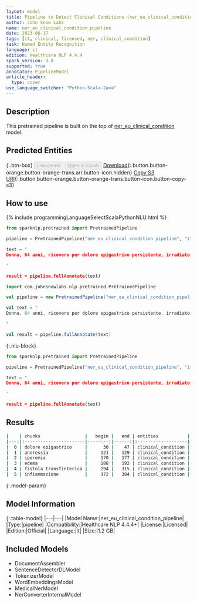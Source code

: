 ```yaml
---
layout: model
title: Pipeline to Detect Clinical Conditions (ner_eu_clinical_condition - it)
author: John Snow Labs
name: ner_eu_clinical_condition_pipeline
date: 2023-06-17
tags: [it, clinical, licensed, ner, clinical_condition]
task: Named Entity Recognition
language: it
edition: Healthcare NLP 4.4.4
spark_version: 3.0
supported: true
annotator: PipelineModel
article_header:
  type: cover
use_language_switcher: "Python-Scala-Java"
---
```


## Description

This pretrained pipeline is built on the top of [ner_eu_clinical_condition](https://nlp.johnsnowlabs.com/2023/02/06/ner_eu_clinical_condition_it.html) model.

## Predicted Entities



{:.btn-box}
<button class="button button-orange" disabled>Live Demo</button>
<button class="button button-orange" disabled>Open in Colab</button>
[Download](https://s3.amazonaws.com/auxdata.johnsnowlabs.com/clinical/models/ner_eu_clinical_condition_pipeline_it_4.4.4_3.0_1686992839638.zip){:.button.button-orange.button-orange-trans.arr.button-icon.hidden}
[Copy S3 URI](s3://auxdata.johnsnowlabs.com/clinical/models/ner_eu_clinical_condition_pipeline_it_4.4.4_3.0_1686992839638.zip){:.button.button-orange.button-orange-trans.button-icon.button-copy-s3}

## How to use


<div class="tabs-box" markdown="1">
{% include programmingLanguageSelectScalaPythonNLU.html %}

```python
from sparknlp.pretrained import PretrainedPipeline

pipeline = PretrainedPipeline("ner_eu_clinical_condition_pipeline", "it", "clinical/models")

text = "
Donna, 64 anni, ricovero per dolore epigastrico persistente, irradiato a barra e posteriormente, associato a dispesia e anoressia. Poche settimane dopo compaiono, però, iperemia, intenso edema vulvare ed una esione ulcerativa sul lato sinistro della parete rettale che la RM mostra essere una fistola transfinterica. Questi trattamenti determinano un miglioramento dell’ infiammazione ed una riduzione dell’ ulcera, ma i condilomi permangono inalterati.

"

result = pipeline.fullAnnotate(text)
```
```scala
import com.johnsnowlabs.nlp.pretrained.PretrainedPipeline

val pipeline = new PretrainedPipeline("ner_eu_clinical_condition_pipeline", "it", "clinical/models")

val text = "
Donna, 64 anni, ricovero per dolore epigastrico persistente, irradiato a barra e posteriormente, associato a dispesia e anoressia. Poche settimane dopo compaiono, però, iperemia, intenso edema vulvare ed una esione ulcerativa sul lato sinistro della parete rettale che la RM mostra essere una fistola transfinterica. Questi trattamenti determinano un miglioramento dell’ infiammazione ed una riduzione dell’ ulcera, ma i condilomi permangono inalterati.

"

val result = pipeline.fullAnnotate(text)
```

{:.nlu-block}
```python
from sparknlp.pretrained import PretrainedPipeline

pipeline = PretrainedPipeline("ner_eu_clinical_condition_pipeline", "it", "clinical/models")

text = "
Donna, 64 anni, ricovero per dolore epigastrico persistente, irradiato a barra e posteriormente, associato a dispesia e anoressia. Poche settimane dopo compaiono, però, iperemia, intenso edema vulvare ed una esione ulcerativa sul lato sinistro della parete rettale che la RM mostra essere una fistola transfinterica. Questi trattamenti determinano un miglioramento dell’ infiammazione ed una riduzione dell’ ulcera, ma i condilomi permangono inalterati.

"

result = pipeline.fullAnnotate(text)
```
</div>

## Results

```bash
|    | chunks                 |   begin |   end | entities           |   confidence |
|---:|:-----------------------|--------:|------:|:-------------------|-------------:|
|  0 | dolore epigastrico     |      30 |    47 | clinical_condition |      0.90845 |
|  1 | anoressia              |     121 |   129 | clinical_condition |      0.9998  |
|  2 | iperemia               |     170 |   177 | clinical_condition |      0.9999  |
|  3 | edema                  |     188 |   192 | clinical_condition |      1       |
|  4 | fistola transfinterica |     294 |   315 | clinical_condition |      0.97785 |
|  5 | infiammazione          |     372 |   384 | clinical_condition |      0.9996  |
```

{:.model-param}
## Model Information

{:.table-model}
|---|---|
|Model Name:|ner_eu_clinical_condition_pipeline|
|Type:|pipeline|
|Compatibility:|Healthcare NLP 4.4.4+|
|License:|Licensed|
|Edition:|Official|
|Language:|it|
|Size:|1.2 GB|

## Included Models

- DocumentAssembler
- SentenceDetectorDLModel
- TokenizerModel
- WordEmbeddingsModel
- MedicalNerModel
- NerConverterInternalModel